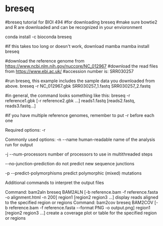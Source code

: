 # breseq
#breseq tutorial for BIOI 494
#for downloading breseq
#make sure bowtie2 and R are downloaded and can be recognized in your envioronment

conda install -c bioconda breseq

#if this takes too long or doesn't work, download mamba
mamba install breseq

#download the reference genome from https://www.ncbi.nlm.nih.gov/nuccore/NC_012967
#download the read files from https://www.ebi.ac.uk/ 
#accession number is: SRR030257
 
#run breseq, this example includes the sample data you downloaded from above. 
breseq -r NC_012967.gbk SRR030257_1.fastq SRR030257_2.fastq

#in general, the command looks something like this:
breseq -r reference1.gbk [-r reference2.gbk ...] reads1.fastq [reads2.fastq, reads3.fastq...]

#if you have multiple reference genomes, remember to put -r before each one


Required options:
-r


Commonly used options:
-n <string> --name <string> 
human-readable name of the analysis run for output

-j <int> --num-processors <int>
number of processors to use in multithreaded steps

--no-junction-prediction
do not predict new sequence junctions

-p --predict-polymorphisms
predict polymorphic (mixed) mutations

Additional commands to interpret the output files

Command: bam2aln
breseq BAM2ALN [-b reference.bam -f reference.fasta -o alignment.html -n 200] region1 [region2 region3 ...]
display reads aligned to the specified region or regions
Command: bam2cov
breseq BAM2COV [-b reference.bam -f reference.fasta --format PNG -o output.png] region1 [region2 region3 ...]
create a coverage plot or table for the specified region or regions 

